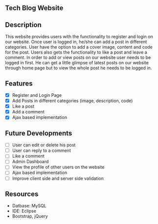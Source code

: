 ## **Tech Blog Website**

## Description
This website provides users with the functionality to register and login on our website. Once user is logged in, he/she can add a post in different categories. User have the option to add a cover image, content and code for the post. Users also gets the functionality to like a post and leave a comment. In order to add or view posts on our website user needs to be logged in first. He can get a little glimpse of latest posts on our website through home page but to view the whole post he needs to be logged in.

## Features
-   [x] Register and Login Page
-   [x] Add Posts in different categories (image, description, code)
-   [x] Like a post
-   [x] Add a comment
-   [x] Ajax based implementation

## Future Developments
-   [ ] User can edit or delete his post
-   [ ] User can reply to a comment
-   [ ] Like a comment
-   [ ] Admin Dashboard
-   [ ] View the profile of other users on the website
-   [ ] Ajax based implementation
-   [ ] Improve client side and server side validation

## Resources
-   Datbase: MySQL
-   IDE: Eclipse
-   Bootstrap, jQuery